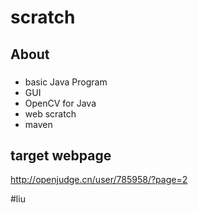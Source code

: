 # scratch


## About
### 
- basic Java Program
- GUI
- OpenCV for Java
- web scratch
- maven
## target webpage
http://openjudge.cn/user/785958/?page=2

#liu